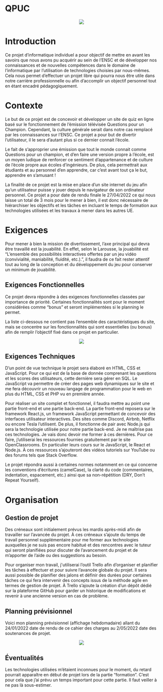 # QPUC
<p align="center">
  <img src="https://user-images.githubusercontent.com/79797037/156943331-7c38cb65-4a52-4f7e-8b96-6b121adde1ac.PNG">
</p>

<h1>Introduction</h1>
<p>	Ce projet d’informatique individuel a pour objectif de mettre en avant les savoirs que nous avons pu acquérir au sein de l’ENSC et de développer nos connaissances et de nouvelles compétences dans le domaine de l’informatique par l’utilisation de technologies choisies par nous-mêmes. Cela nous permet d’effectuer un projet libre qui pourra nous être utile dans notre carrière professionnelle ou afin d’accomplir un objectif personnel tout en étant encadré pédagogiquement.</p>
  
<h1>Contexte</h1>

<p>	Le but de ce projet est de concevoir et développer un site de quiz en ligne basé sur le fonctionnement de l’émission télévisée Questions pour un Champion. Cependant, la culture générale serait dans notre cas remplacé par les connaissances sur l’ENSC. Ce projet a pour but de divertir l’utilisateur, il le sera d’autant plus si ce dernier connait l’école.</p>
<p>Le fait de s’approprier une émission que tout le monde connait comme Questions pour un champion, et d’en faire une version propre à l’école, est un moyen ludique de renforcer ce sentiment d’appartenance et de culture de l’école propre aux écoles d’ingénieurs. De plus, cela permettrait aux étudiants et au personnel d’en apprendre, car c’est avant tout ça le but, apprendre en s’amusant ! </p>

<p> La finalité de ce projet est la mise en place d’un site internet du jeu afin qu’un utilisateur puisse y jouer depuis le navigateur de son ordinateur personnel. Ce projet a pour date de rendu finale le 27/04/2022 ce qui nous laisse un total de 3 mois pour le mener à bien, il est donc nécessaire de hiérarchiser les objectifs et les tâches en incluant le temps de formation aux technologies utilisées et les travaux à mener dans les autres UE.</p>

<h1>Exigences</h1>

<p>Pour mener à bien la mission de divertissement, l’axe principal qui devra être travaillé est la jouabilité. En effet, selon le Larousse, la jouabilité est “L’ensemble des possibilités interactives offertes par un jeu vidéo (convivialité, maniabilité, fluidité, etc.).”, il faudra de ce fait rester attentif tout au long de la conception et du développement du jeu pour conserver un minimum de jouabilité. </p>
 
<h2>Exigences Fonctionnelles</h2>

<p>Ce projet devra répondre à des exigences fonctionnelles classées par importance de priorité. Certaines fonctionnalités sont pour le moment considérées comme “bonus” et seront implémentées si le planning le permet.</p>
<p>La liste ci-dessous ne contient pas l’ensemble des caractéristiques du site, mais se concentre sur les fonctionnalités qui sont essentielles (ou bonus) afin de remplir l’objectif fixé dans ce projet en particulier.</p>
<p align="center">
  <img src="https://user-images.githubusercontent.com/79797037/156943560-89acc58f-69fa-4199-89d3-c0cde017cb44.PNG">
</p>

<h2>Exigences Techniques</h2>
<p>D’un point de vue technique le projet sera élaboré en HTML, CSS et JavaScript. Pour ce qui est de la base de donnée comprenant les questions et les scores des utilisateurs, cette dernière sera gérer en SQL. Le JavaScript va permettre de créer des pages web dynamiques sur le site et me fera découvrir un nouveau langage de programmation pour le web en plus du HTML, CSS et PHP vu en première année.</p>

<p>Pour réaliser un site complet et fonctionnel, il faudra mettre au point une partie front-end et une partie back-end.
La partie front-end reposera sur le framework React.js, un framework JavaScript permettant de concevoir des interfaces utilisateur interactives. Des sites comme Discord, Airbnb, Netflix ou encore Tesla l’utilisent. De plus, il fonctionne de pair avec Node.js qui sera la technologie utilisée pour notre partie back-end. 
Je ne maîtrise pas ces technologies. Je vais donc devoir me former à ces dernières. Pour ce faire, j’utiliserai les ressources fournies gratuitement par le site  OpenClassrooms. En particulier leurs cours sur le JavaScript, le React et Node.js. À ces ressources s’ajouteront des vidéos tutoriels sur YouTube ou des forums tels que Stack Overflow. </p>

<p>Le projet répondra aussi à certaines normes notamment en ce qui concerne les conventions d’écritures (camelCase), la clarté du code (commentaires, indentation, espacement, etc.) ainsi que sa non-répétition (DRY, Don’t Repeat Yourself).</p>

<h1>Organisation</h1>
<h2>Gestion de projet</h2>
<p>Des créneaux sont initialement prévus les mardis après-midi afin de travailler sur l’avancée du projet. À ces créneaux s’ajoute du temps de travail personnel supplémentaire pour me former aux technologies auxquelles je ne suis pas encore habitué et des rencontres avec le tuteur qui seront planifiées pour discuter de l’avancement du projet et de m’apporter de l’aide ou des suggestions au besoin.</p>

<p>Pour organiser mon travail, j'utiliserai l’outil Trello afin d’organiser et planifier les tâches à effectuer et pour suivre l’avancée globale du projet. Il sera aussi possible de planifier des jalons et définir des durées pour certaines tâches ce qui fera intervenir des concepts issus de la méthode agile en termes de gestion de projet. À Trello s’ajoute la création d’un dépôt dédié sur la plateforme GitHub pour garder un historique de modifications et revenir à une ancienne version en cas de problème.</p>

<h2>Planning prévisionnel</h2>
<p>Voici mon planning prévisionnel (affichage hebdomadaire) allant du 24/01/2022 date de rendu de ce cahier des charges au 2/05/2022 date des soutenances de projet.</p>
<p align="center">
<img src="https://user-images.githubusercontent.com/79797037/158335368-a5ac2df9-07f3-4172-9270-94424751ce96.PNG">
</p>

<h2>Éventualités</h2>
<p>Les technologies utilisées m’étaient inconnues pour le moment, du retard pourrait apparaître en début de projet lors de la partie “formation”. C’est pour cela que j’ai prévu un temps important pour cette partie. Il faut veiller à ne pas là sous-estimer.</p>

